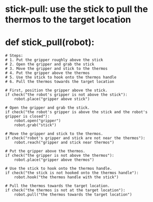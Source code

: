# stick-pull: use the stick to pull the thermos to the target location
# def stick_pull(robot):
    # Steps:
    # 1. Put the gripper roughly above the stick
    # 2. Open the gripper and grab the stick
    # 3. Move the gripper and stick to the thermos
    # 4. Put the gripper above the thermos
    # 5. Use the stick to hook onto the thermos handle
    # 6. Pull the thermos towards the target location
    
    # First, position the gripper above the stick.
    if check("the robot's gripper is not above the stick"):
        robot.place("gripper above stick")
    
    # Open the gripper and grab the stick.
    if check("the robot's gripper is above the stick and the robot's gripper is closed"):
        robot.open("gripper")
        robot.grab("stick")
        
    # Move the gripper and stick to the thermos.
    if check("robot's gripper and stick are not near the thermos"):
        robot.reach("gripper and stick near thermos")
    
    # Put the gripper above the thermos.
    if check("the gripper is not above the thermos"):
        robot.place("gripper above thermos")
    
    # Use the stick to hook onto the thermos handle.
    if check("the stick is not hooked onto the thermos handle"):
        robot.hook("the thermos handle with the stick")
    
    # Pull the thermos towards the target location.
    if check("the thermos is not at the target location"):
        robot.pull("the thermos towards the target location")